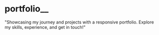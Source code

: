 # portfolio__
"Showcasing my journey and projects with a responsive portfolio. Explore my skills, experience, and get in touch!"
